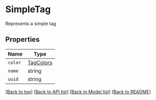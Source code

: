 
# SimpleTag

Represents a simple tag

## Properties

Name | Type
------------ | -------------
`color` | [TagColors](TagColors.md)
`name` | string
`uuid` | string


[[Back to top]](#) [[Back to API list]](../README.md#api-endpoints) [[Back to Model list]](../README.md#models) [[Back to README]](../README.md)


